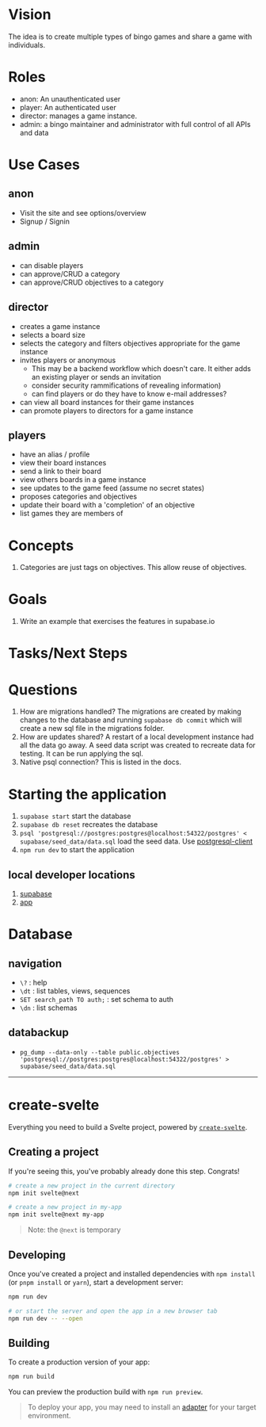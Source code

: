 # Vision
The idea is to create multiple types of bingo games and share a game with individuals.

# Roles
* anon: An unauthenticated user
* player: An authenticated user
* director: manages a game instance.
* admin: a bingo maintainer and administrator with full control of all APIs and data

# Use Cases

## anon
* Visit the site and see options/overview
* Signup / Signin

## admin
* can disable players
* can approve/CRUD a category
* can approve/CRUD objectives to a category

## director
* creates a game instance
* selects a board size
* selects the category and filters objectives appropriate for the game instance
* invites players or anonymous
  * This may be a backend workflow which doesn't care. It either adds an existing player or sends an invitation
  * consider security rammifications of revealing information)
  * can find players or do they have to know e-mail addresses?
* can view all board instances for their game instances
* can promote players to directors for a game instance

## players
* have an alias / profile
* view their board instances
* send a link to their board
* view others boards in a game instance
* see updates to the game feed (assume no secret states)
* proposes categories and objectives 
* update their board with a 'completion' of an objective
* list games they are members of

# Concepts
1. Categories are just tags on objectives. This allow reuse of objectives.

# Goals
1. Write an example that exercises the features in supabase.io

# Tasks/Next Steps

# Questions
1. How are migrations handled? The migrations are created by making changes to the database and running `supabase db commit` which will create a new sql file in the migrations folder.
2. How are updates shared? A restart of a local development instance had all the data go away. A seed data script was created to recreate data for testing. It can be run applying the sql.
3. Native psql connection? This is listed in the docs.

# Starting the application
1. `supabase start` start the database
1. `supabase db reset` recreates the database
1. `psql 'postgresql://postgres:postgres@localhost:54322/postgres' < supabase/seed_data/data.sql` load the seed data. Use [postgresql-client](https://www.postgresql.org/download/linux/ubuntu/)
1. `npm run dev` to start the application

## local developer locations
1. [supabase](http://localhost:54323/project/default)
1. [app](http://localhost:3000)


# Database 

## navigation
* `\?` : help
* `\dt`  : list tables, views, sequences
* `SET search_path TO auth;` : set schema to auth
* `\dn` : list schemas

## databackup
* `pg_dump --data-only --table public.objectives 'postgresql://postgres:postgres@localhost:54322/postgres' > supabase/seed_data/data.sql`

-----

# create-svelte

Everything you need to build a Svelte project, powered by [`create-svelte`](https://github.com/sveltejs/kit/tree/master/packages/create-svelte).

## Creating a project

If you're seeing this, you've probably already done this step. Congrats!

```bash
# create a new project in the current directory
npm init svelte@next

# create a new project in my-app
npm init svelte@next my-app
```

> Note: the `@next` is temporary

## Developing

Once you've created a project and installed dependencies with `npm install` (or `pnpm install` or `yarn`), start a development server:

```bash
npm run dev

# or start the server and open the app in a new browser tab
npm run dev -- --open
```

## Building

To create a production version of your app:

```bash
npm run build
```

You can preview the production build with `npm run preview`.

> To deploy your app, you may need to install an [adapter](https://kit.svelte.dev/docs#adapters) for your target environment.
